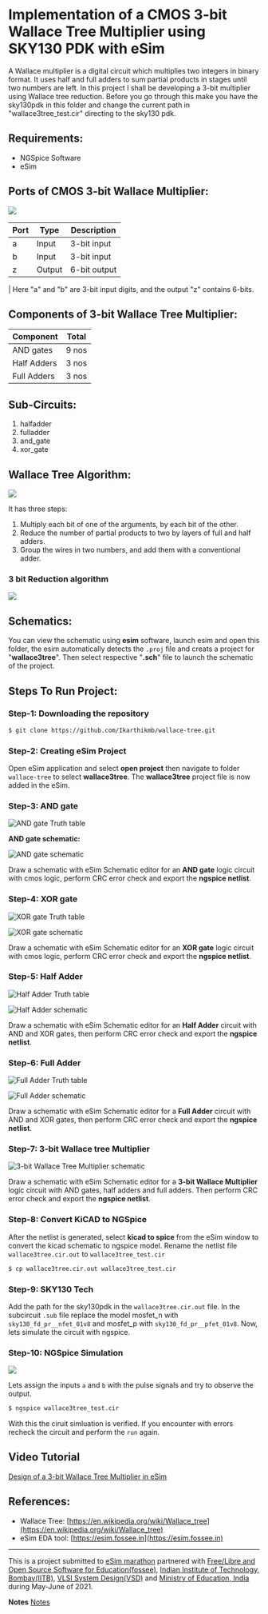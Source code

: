 # Implementation of a CMOS 3-bit Wallace Tree Multiplier using SKY130 PDK with eSim

A Wallace multiplier is a digital circuit which multiplies two
integers in binary format. It uses half and full adders to sum 
partial products in stages until two numbers are left. In this
project I shall be developing a 3-bit multiplier using Wallace 
tree reduction. Before you go through this make you have the 
sky130pdk in this folder and change the current path in 
"wallace3tree_test.cir" directing to the sky130 pdk.

## Requirements: 

* NGSpice Software
* eSim 

## Ports of CMOS 3-bit Wallace Multiplier:

![](/static/wallaceTree/wallace_multiplier_draw.jpeg)

Port | Type | Description
--- | --- | ---
a | Input | 3-bit input 
b | Input | 3-bit input 
z | Output | 6-bit output

| Here "a" and "b" are 3-bit input digits, and the output "z" contains 6-bits.

## Components of 3-bit Wallace Tree Multiplier:

Component | Total
--- | ---
AND gates | 9 nos  
Half Adders | 3 nos  
Full Adders | 3 nos  

## Sub-Circuits:

1. halfadder
2. fulladder
3. and_gate
4. xor_gate

## Wallace Tree Algorithm: 

![](/static/wallaceTree/stages.jpeg)

It has three steps:

1. Multiply each bit of one of the arguments, by each bit of the other.
2. Reduce the number of partial products to two by layers of full and half adders. 
3. Group the wires in two numbers, and add them with a conventional adder.

### 3 bit Reduction algorithm

![](/static/wallaceTree/stages_gif.gif)


## Schematics:

You can view the schematic using **esim** software, launch esim and 
open this folder, the esim automatically detects the `.proj` file 
and creats a project for "**wallace3tree**". Then select respective 
"**.sch**" file to launch the schematic of the project.

## Steps To Run Project:

### Step-1: Downloading the repository

```sh
$ git clone https://github.com/Ikarthikmb/wallace-tree.git
```

### Step-2: Creating eSim Project

Open eSim application and select **open project** then navigate to folder `wallace-tree`
 to select **wallace3tree**. The **wallace3tree** project file is now added in the eSim.

### Step-3: AND gate

![AND gate Truth table](/static/wallaceTree/and_tt.jpeg)

**AND gate schematic:**

![AND gate schematic](/static/wallaceTree/and_sch_gif.gif)

Draw a schematic with eSim Schematic editor for an **AND gate** logic circuit with cmos logic, 
perform CRC error check and export the **ngspice netlist**.

### Step-4: XOR gate

![XOR gate Truth table](/static/wallaceTree/xor_tt.jpeg)

![XOR gate schematic](/static/wallaceTree/xor_sch_gif.gif)

Draw a schematic with eSim Schematic editor for an **XOR gate** logic circuit with cmos logic, 
perform CRC error check and export the **ngspice netlist**.

### Step-5: Half Adder

![Half Adder Truth table](/static/wallaceTree/ha_tt.jpeg)

![Half Adder schematic](/static/wallaceTree/ha_sch_gif.gif)

Draw a schematic with eSim Schematic editor for an **Half Adder** circuit with AND and XOR gates, 
then perform CRC error check and export the **ngspice netlist**.

### Step-6: Full Adder

![Full Adder Truth table](/static/wallaceTree/fa_tt.jpeg)

![Full Adder schematic](/static/wallaceTree/fa_sch_gif.gif)

Draw a schematic with eSim Schematic editor for a **Full Adder** circuit with AND and XOR gates, 
then perform CRC error check and export the **ngspice netlist**.

### Step-7: 3-bit Wallace tree Multiplier

![ 3-bit Wallace Tree Multiplier schematic](/static/wallaceTree/wallace_sch_gif.gif)

Draw a schematic with eSim Schematic editor for a **3-bit Wallace Multiplier** logic circuit 
with AND gates, half adders and full adders. Then perform CRC error check and export the **ngspice netlist**.

### Step-8: Convert KiCAD to NGSpice

After the netlist is generated, select **kicad to spice** from the eSim window to convert the 
kicad schematic to ngspice model. Rename the netlist file `wallace3tree.cir.out` to `wallace3tree_test.cir`

```sh
$ cp wallace3tree.cir.out wallace3tree_test.cir
```

### Step-9: SKY130 Tech

Add the path for the sky130pdk in the `wallace3tree.cir.out` file. In the subcircuit `.sub` file replace the 
model mosfet_n with `sky130_fd_pr__nfet_01v8` and mosfet_p with `sky130_fd_pr__pfet_01v8`. 
Now, lets simulate the circuit with ngspice.

### Step-10: NGSpice Simulation

![](/static/wallaceTree/IMG_2989.gif)

Lets assign the inputs `a` and `b` with the pulse signals and try to observe the output.

```sh
$ ngspice wallace3tree_test.cir
```

With this the ciruit simluation is verified. If you encounter with errors recheck the circuit and perform the `run` again.

## Video Tutorial

[Design of a 3-bit Wallace Tree Multiplier in eSim](https://youtu.be/Da3kzKzzuLs)

## References: 

* Wallace Tree: [https://en.wikipedia.org/wiki/Wallace_tree](https://en.wikipedia.org/wiki/Wallace_tree)
* eSim EDA tool: [https://esim.fossee.in](https://esim.fossee.in)

---
This is a project submitted to [eSim marathon](https://hackathon.fossee.in/esim/) partnered with
 [Free/Libre and Open Source Software for Education(fossee)](https://fossee.in/about), 
 [Indian Institute of Technology, Bombay(IITB)](https://www.iitb.ac.in/),
 [VLSI System Design(VSD)](https://www.vlsisystemdesign.com/about-us/) and 
[Ministry of Education, India](https://www.education.gov.in/en) during May-June of 2021.

**Notes**
[Notes](wallace_tree/Note.md)
